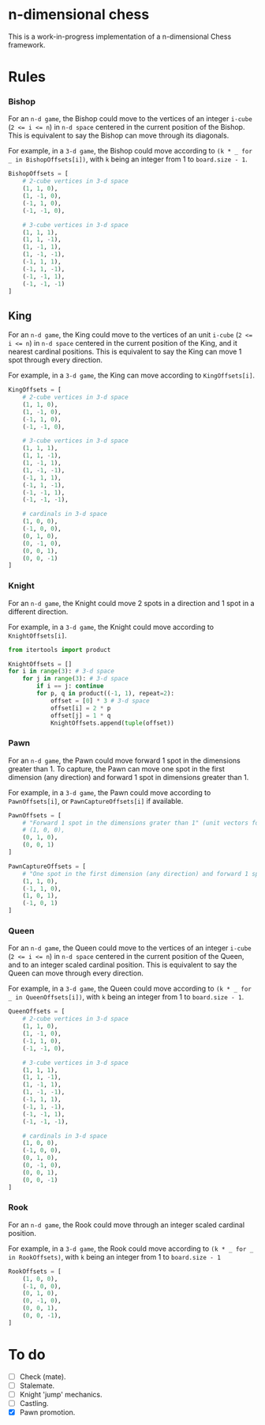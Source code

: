 # n-dimensional chess

This is a work-in-progress implementation of a n-dimensional Chess framework.

# Rules

### Bishop

For an `n-d game`, the Bishop could move to the vertices of an integer `i-cube` (`2 <= i <= n`) in `n-d space` centered in the current position of the Bishop. This is equivalent to say the Bishop can move through its diagonals.

For example, in a `3-d game`, the Bishop could move according to `(k * _ for _ in BishopOffsets[i])`, with `k` being an integer from 1 to `board.size - 1`.

```python
BishopOffsets = [
    # 2-cube vertices in 3-d space
    (1, 1, 0),
    (1, -1, 0),
    (-1, 1, 0),
    (-1, -1, 0),

    # 3-cube vertices in 3-d space
    (1, 1, 1),
    (1, 1, -1),
    (1, -1, 1),
    (1, -1, -1),
    (-1, 1, 1),
    (-1, 1, -1),
    (-1, -1, 1),
    (-1, -1, -1)
]
```

## King

For an `n-d game`, the King could move to the vertices of an unit `i-cube` (`2 <= i <= n`) in `n-d space` centered in the current position of the King, and it nearest cardinal positions. This is equivalent to say the King can move 1 spot through every direction.

For example, in a `3-d game`, the King can move according to `KingOffsets[i]`.

```python
KingOffsets = [
    # 2-cube vertices in 3-d space
    (1, 1, 0),
    (1, -1, 0),
    (-1, 1, 0),
    (-1, -1, 0),

    # 3-cube vertices in 3-d space
    (1, 1, 1),
    (1, 1, -1),
    (1, -1, 1),
    (1, -1, -1),
    (-1, 1, 1),
    (-1, 1, -1),
    (-1, -1, 1),
    (-1, -1, -1),

    # cardinals in 3-d space
    (1, 0, 0),
    (-1, 0, 0),
    (0, 1, 0),
    (0, -1, 0),
    (0, 0, 1),
    (0, 0, -1)
]
```

### Knight

For an `n-d game`, the Knight could move 2 spots in a direction and 1 spot in a different direction.

For example, in a `3-d game`, the Knight could move according to `KnightOffsets[i]`.

```python
from itertools import product

KnightOffsets = []
for i in range(3): # 3-d space
    for j in range(3): # 3-d space
        if i == j: continue
        for p, q in product((-1, 1), repeat=2):
            offset = [0] * 3 # 3-d space
            offset[i] = 2 * p
            offset[j] = 1 * q
            KnightOffsets.append(tuple(offset))
```

### Pawn

For an `n-d game`, the Pawn could move forward 1 spot in the dimensions greater than 1. To capture, the Pawn can move one spot in the first dimension (any direction) and forward 1 spot in dimensions greater than 1.

For example, in a `3-d game`, the Pawn could move according to `PawnOffsets[i]`, or `PawnCaptureOffsets[i]` if available.

```python
PawnOffsets = [
    # "Forward 1 spot in the dimensions grater than 1" (unit vectors for dimensions grater than 1)
    # (1, 0, 0),
    (0, 1, 0),
    (0, 0, 1)
]

PawnCaptureOffsets = [
    # "One spot in the first dimension (any direction) and forward 1 spot in the dimensions greater than 1"
    (1, 1, 0),
    (-1, 1, 0),
    (1, 0, 1),
    (-1, 0, 1)
]
```

### Queen

For an `n-d game`, the Queen could move to the vertices of an integer `i-cube` (`2 <= i <= n`) in `n-d space` centered in the current position of the Queen, and to an integer scaled cardinal position. This is equivalent to say the Queen can move through every direction.

For example, in a `3-d game`, the Queen could move according to `(k * _ for _ in QueenOffsets[i])`, with `k` being an integer from 1 to `board.size - 1`.


```python
QueenOffsets = [
    # 2-cube vertices in 3-d space
    (1, 1, 0),
    (1, -1, 0),
    (-1, 1, 0),
    (-1, -1, 0),

    # 3-cube vertices in 3-d space
    (1, 1, 1),
    (1, 1, -1),
    (1, -1, 1),
    (1, -1, -1),
    (-1, 1, 1),
    (-1, 1, -1),
    (-1, -1, 1),
    (-1, -1, -1),

    # cardinals in 3-d space
    (1, 0, 0),
    (-1, 0, 0),
    (0, 1, 0),
    (0, -1, 0),
    (0, 0, 1),
    (0, 0, -1)
]
```

### Rook

For an `n-d game`, the Rook could move through an integer scaled cardinal position. 

For example, in a `3-d game`, the Rook could move according to `(k * _ for _ in RookOffsets)`, with `k` being an integer from 1 to `board.size - 1`

```python
RookOffsets = [
    (1, 0, 0),
    (-1, 0, 0),
    (0, 1, 0),
    (0, -1, 0),
    (0, 0, 1),
    (0, 0, -1),
]
```

# To do

- [ ] Check (mate).
- [ ] Stalemate.
- [ ] Knight 'jump' mechanics.
- [ ] Castling.
- [x] Pawn promotion.
